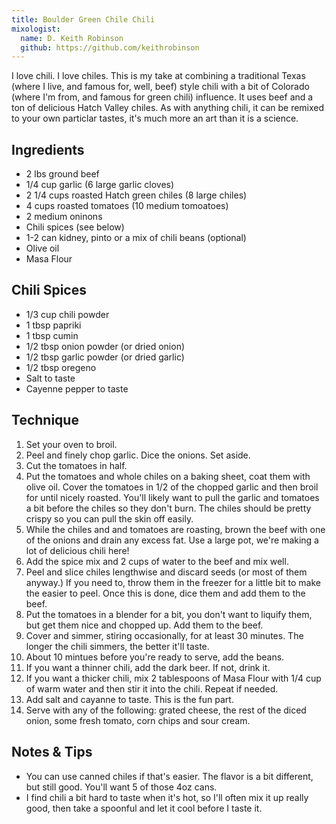 ```yaml
---
title: Boulder Green Chile Chili
mixologist:
  name: D. Keith Robinson
  github: https://github.com/keithrobinson
---
```


I love chili. I love chiles. This is my take at combining a traditional Texas (where I live, and famous for, well, beef) style chili with a bit of Colorado (where I'm from, and famous for green chili) influence. It uses beef and a ton of delicious Hatch Valley chiles. As with anything chili, it can be remixed to your own particlar tastes, it's much more an art than it is a science.

Ingredients
-----------
* 2 lbs ground beef
* 1/4 cup garlic (6 large garlic cloves)
* 2 1/4 cups roasted Hatch green chiles (8 large chiles)
* 4 cups roasted tomatoes (10 medium tomoatoes)
* 2 medium oninons
* Chili spices (see below)
* 1-2 can kidney, pinto or a mix of chili beans (optional)
* Olive oil
* Masa Flour

Chili Spices
-----------
* 1/3 cup chili powder
* 1 tbsp papriki
* 1 tbsp cumin
* 1/2 tbsp onion powder (or dried onion)
* 1/2 tbsp garlic powder (or dried garlic)
* 1/2 tbsp oregeno
* Salt to taste
* Cayenne pepper to taste


Technique
-----------

1. Set your oven to broil.
2. Peel and finely chop garlic. Dice the onions. Set aside.
3. Cut the tomatoes in half.
4. Put the tomatoes and whole chiles on a baking sheet, coat them with olive oil. Cover the tomatoes in 1/2 of the chopped garlic and then broil for until nicely roasted. You'll likely want to pull the garlic and tomatoes a bit before the chiles so they don't burn. The chiles should be pretty crispy so you can pull the skin off easily.
5. While the chiles and and tomatoes are roasting, brown the beef with one of the onions and drain any excess fat. Use a large pot, we're making a lot of delicious chili here!
6. Add the spice mix and 2 cups of water to the beef and mix well.
7. Peel and slice chiles lengthwise and discard seeds (or most of them anyway.) If you need to, throw them in the freezer for a little bit to make the easier to peel. Once this is done, dice them and add them to the beef.
8. Put the tomatoes in a blender for a bit, you don't want to liquify them, but get them nice and chopped up. Add them to the beef.
9. Cover and simmer, stiring occasionally, for at least 30 minutes. The longer the chili simmers, the better it'll taste.
10. About 10 mintues before you're ready to serve, add the beans.
11. If you want a thinner chili, add the dark beer. If not, drink it.
12. If you want a thicker chili, mix 2 tablespoons of Masa Flour with 1/4 cup of warm water and then stir it into the chili. Repeat if needed.
13. Add salt and cayanne to taste. This is the fun part.
14. Serve with any of the following: grated cheese, the rest of the diced onion, some fresh tomato, corn chips and sour cream.

Notes & Tips
-----------
* You can use canned chiles if that's easier. The flavor is a bit different, but still good. You'll want 5 of those 4oz cans.
* I find chili a bit hard to taste when it's hot, so I'll often mix it up really good, then take a spoonful and let it cool before I taste it.


